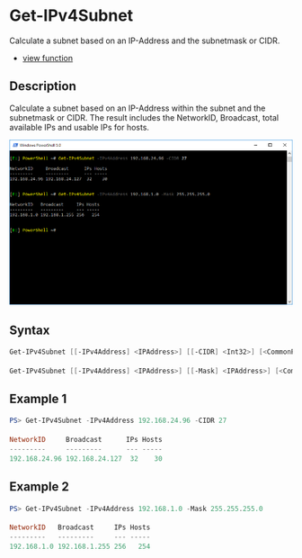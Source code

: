 # Get-IPv4Subnet

Calculate a subnet based on an IP-Address and the subnetmask or CIDR.

* [view function](https://github.com/BornToBeRoot/PowerShell/blob/master/Module/LazyAdmin/Functions/Get-IPv4Subnet.ps1)

## Description

Calculate a subnet based on an IP-Address within the subnet and the subnetmask or CIDR. 
The result includes the NetworkID, Broadcast, total available IPs and usable IPs for hosts.

![Screenshot](Images/Get-IPv4Subnet.png?raw=true "Get-IPv4Subnet")

## Syntax

```powershell
Get-IPv4Subnet [[-IPv4Address] <IPAddress>] [[-CIDR] <Int32>] [<CommonParameters>]

Get-IPv4Subnet [[-IPv4Address] <IPAddress>] [[-Mask] <IPAddress>] [<CommonParameters>]
```

## Example 1

```powershell
PS> Get-IPv4Subnet -IPv4Address 192.168.24.96 -CIDR 27

NetworkID     Broadcast      IPs Hosts
---------     ---------      --- -----
192.168.24.96 192.168.24.127  32    30
```

## Example 2

```powershell
PS> Get-IPv4Subnet -IPv4Address 192.168.1.0 -Mask 255.255.255.0

NetworkID   Broadcast     IPs Hosts
---------   ---------     --- -----
192.168.1.0 192.168.1.255 256   254
```
